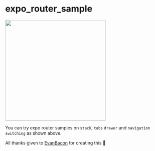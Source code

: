 # expo_router_sample

<img src="https://user-images.githubusercontent.com/27461460/214509376-f0237f16-80e1-4fdd-be11-ec96379753c3.gif" width="320" />

You can try expo router samples on `stack`, `tabs` `drawer` and `navigation switching` as shown above.

All thanks given to [EvanBacon](https://github.com/EvanBacon) for creating this 🎉
